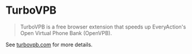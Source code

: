 # TurboVPB
> TurboVPB is a free browser extension that speeds up EveryAction's Open Virtual Phone Bank (OpenVPB).

See [turbovpb.com](https://turbovpb.com) for more details.
